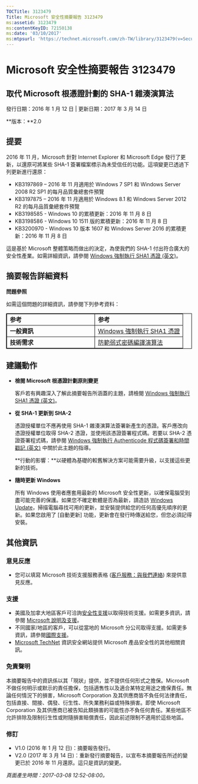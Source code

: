 ```yaml
---
TOCTitle: 3123479
Title: Microsoft 安全性摘要報告 3123479
ms:assetid: 3123479
ms:contentKeyID: 72150138
ms:date: '03/10/2017'
ms:mtpsurl: 'https://technet.microsoft.com/zh-TW/library/3123479(v=Security.10)'
---
```


Microsoft 安全性摘要報告 3123479
================================

取代 Microsoft 根憑證計劃的 SHA-1 雜湊演算法
--------------------------------------------

發行日期：2016 年 1 月 12 日 | 更新日期：2017 年 3 月 14 日

**版本：**2.0

提要
----

<span id="sectionToggle0"></span>
2016 年 11 月，Microsoft 針對 Internet Explorer 和 Microsoft Edge 發行了更新，以還原可將某些 SHA-1 簽署檔案標示為未受信任的功能。這項變更已透過下列更新進行還原：

-   KB3197869 – 2016 年 11 月適用於 Windows 7 SP1 和 Windows Server 2008 R2 SP1 的每月品質彙總套件預覽
-   KB3197875 – 2016 年 11 月適用於 Windows 8.1 和 Windows Server 2012 R2 的每月品質彙總套件預覽
-   KB3198585 - Windows 10 的累積更新：2016 年 11 月 8 日
-   KB3198586 - Windows 10 1511 版的累積更新：2016 年 11 月 8 日
-   KB3200970 - Windows 10 版本 1607 和 Windows Server 2016 的累積更新：2016 年 11 月 8 日

這是基於 Microsoft 整體策略而做出的決定，為使我們的 SHA-1 付出符合廣大的安全性產業。如需詳細資訊，請參閱 [Windows 強制執行 SHA1 憑證 (英文)](https://aka.ms/sha1)。

摘要報告詳細資料
----------------

<span id="sectionToggle1"></span>
**問題參照**

如需這個問題的詳細資訊，請參閱下列參考資料：

<p> </p>
<table style="border:1px solid black;">
<colgroup>
<col width="50%" />
<col width="50%" />
</colgroup>
<tbody>
<tr class="odd">
<td style="border:1px solid black;"><strong>参考</strong></td>
<td style="border:1px solid black;"><strong>参考</strong></td>
</tr>
<tr class="even">
<td style="border:1px solid black;"><strong>一般資訊</strong></td>
<td style="border:1px solid black;"><a href="https://aka.ms/sha1">Windows 強制執行 SHA1 憑證</a></td>
</tr>
<tr class="odd">
<td style="border:1px solid black;"><strong>技術需求</strong></td>
<td style="border:1px solid black;"><a href="https://technet.microsoft.com/zh-tw/library/dn375961.aspx">防範弱式密碼編譯演算法</a></td>
</tr>
</tbody>
</table>
  
建議動作  
--------
  
<span id="sectionToggle2"></span>
-   **檢閱 Microsoft 根憑證計劃原則變更**
  
    客戶若有興趣深入了解此摘要報告所涵蓋的主題，請檢閱 [Windows 強制執行 SHA1 憑證 (英文)](https://aka.ms/sha1)。
  
-   **從 SHA-1 更新到 SHA-2**
  
    憑證授權單位不應再使用 SHA-1 雜湊演算法簽署新產生的憑證。客戶應改向憑證授權單位取得 SHA-2 憑證，並使用該憑證簽署程式碼。若要以 SHA-2 憑證簽署程式碼，請參閱 [Windows 強制執行 Authenticode 程式碼簽署和時間戳記 (英文)](https://aka.ms/sha1) 中關於此主題的指導。
  
    **行動的影響：**以硬體為基礎的較舊解決方案可能需要升級，以支援這些更新的技術。
  
-   **隨時更新 Windows**
  
    所有 Windows 使用者應套用最新的 Microsoft 安全性更新，以確保電腦受到盡可能完善的保護。如果您不確定軟體是否為最新，請造訪 [Windows Update](https://windowsupdate.microsoft.com/)，掃描電腦尋找可用的更新，並安裝提供給您的任何高優先順序的更新。如果您啟用了 \[自動更新\] 功能，更新會在發行時傳送給您，但您必須記得安裝。
  
其他資訊  
--------
  
<span id="sectionToggle3"></span>
### 意見反應
  
-   您可以填寫 Microsoft 技術支援服務表格 ([客戶服務：與我們連絡](https://support.microsoft.com/zh-tw/kb/?scid=sw;en;1257&amp;showpage=1&amp;ws=technet&amp;sd=tech)) 來提供意見反應。
  
### 支援
  
-   美國及加拿大地區客戶可洽詢[安全性支援](https://go.microsoft.com/fwlink/?linkid=21131)以取得技術支援。如需更多資訊，請參閱 [Microsoft 說明及支援](https://support.microsoft.com/zh-tw/)。  
-   不同國家/地區的客戶，可以從當地的 Microsoft 分公司取得支援。如需更多資訊，請參閱[國際支援](https://go.microsoft.com/fwlink/?linkid=21155)。  
-   [Microsoft TechNet](https://go.microsoft.com/fwlink/?linkid=21132) 資訊安全網站提供 Microsoft 產品安全性的其他相關資訊。
  
### 免責聲明
  
本摘要報告中的資訊係以其「現狀」提供，並不提供任何形式之擔保。Microsoft 不做任何明示或默示的責任擔保，包括適售性以及適合某特定用途之擔保責任。無論任何情況下的損害，Microsoft Corporation 及其供應商皆不負任何法律責任，包括直接、間接、偶發、衍生性、所失業務利益或特殊損害。即使 Microsoft Corporation 及其供應商已被告知此類損害的可能性亦不負任何責任。某些地區不允許排除及限制衍生性或附隨損害賠償責任，因此前述限制不適用於這些地區。
  
### 修訂
  
-   V1.0 (2016 年 1 月 12 日)：摘要報告發行。  
-   V2.0 (2017 年 3 月 14 日)：重新發行摘要報告，以宣布本摘要報告所述的變更已於 2016 年 11 月還原。這只是資訊的變更。
  
*頁面產生時間：2017-03-08 12:52-08:00。*
